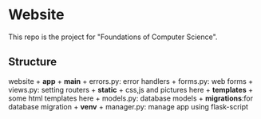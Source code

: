# Website
This repo is the project for "Foundations of Computer Science". 

## Structure
website
    +   **app**
        +   **main**
            +   errors.py: error handlers
            +   forms.py: web forms
            +   views.py: setting routers
        +   **static** 
            +   css,js and pictures here
        +   **templates**
            +   some html templates here
        +   models.py: database models
    +   **migrations**:for database migration 
    +   **venv**
    +   manager.py: manage app using flask-script 